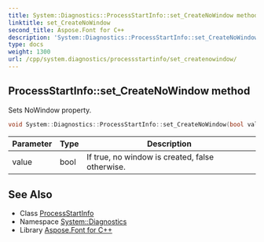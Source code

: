 ```yaml
---
title: System::Diagnostics::ProcessStartInfo::set_CreateNoWindow method
linktitle: set_CreateNoWindow
second_title: Aspose.Font for C++
description: 'System::Diagnostics::ProcessStartInfo::set_CreateNoWindow method. Sets NoWindow property in C++.'
type: docs
weight: 1300
url: /cpp/system.diagnostics/processstartinfo/set_createnowindow/
---
```

## ProcessStartInfo::set_CreateNoWindow method


Sets NoWindow property.

```cpp
void System::Diagnostics::ProcessStartInfo::set_CreateNoWindow(bool value)
```


| Parameter | Type | Description |
| --- | --- | --- |
| value | bool | If true, no window is created, false otherwise. |

## See Also

* Class [ProcessStartInfo](../)
* Namespace [System::Diagnostics](../../)
* Library [Aspose.Font for C++](../../../)
